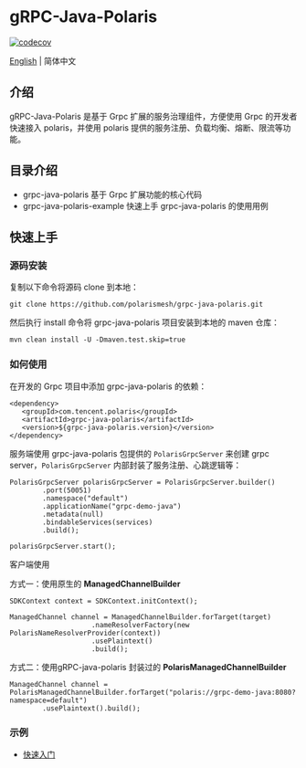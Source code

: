 # gRPC-Java-Polaris

[![codecov](https://codecov.io/gh/polarismesh/polaris-go/branch/main/graph/badge.svg?token=EK9174H91T)](https://codecov.io/gh/polarismesh/polaris-go)

[English](./README.md) | 简体中文

## 介绍

gRPC-Java-Polaris 是基于 Grpc 扩展的服务治理组件，方便使用 Grpc 的开发者快速接入 polaris，并使用 polaris 提供的服务注册、负载均衡、熔断、限流等功能。

## 目录介绍

- grpc-java-polaris              基于 Grpc 扩展功能的核心代码
- grpc-java-polaris-example      快速上手 grpc-java-polaris 的使用用例

## 快速上手

### 源码安装

复制以下命令将源码 clone 到本地： 

```
git clone https://github.com/polarismesh/grpc-java-polaris.git
```

然后执行 install 命令将 grpc-java-polaris 项目安装到本地的 maven 仓库：

```
mvn clean install -U -Dmaven.test.skip=true
```

### 如何使用

在开发的 Grpc 项目中添加 grpc-java-polaris 的依赖：
```
<dependency>
   <groupId>com.tencent.polaris</groupId>
   <artifactId>grpc-java-polaris</artifactId>
   <version>${grpc-java-polaris.version}</version>
</dependency>
```

服务端使用 grpc-java-polaris 包提供的 `PolarisGrpcServer` 来创建 grpc server，`PolarisGrpcServer` 内部封装了服务注册、心跳逻辑等：
```
PolarisGrpcServer polarisGrpcServer = PolarisGrpcServer.builder()
        .port(50051)
        .namespace("default")
        .applicationName("grpc-demo-java")
        .metadata(null)
        .bindableServices(services)
        .build();
        
polarisGrpcServer.start();
```

客户端使用

方式一：使用原生的 **ManagedChannelBuilder**

```
SDKContext context = SDKContext.initContext();

ManagedChannel channel = ManagedChannelBuilder.forTarget(target)
          			.nameResolverFactory(new PolarisNameResolverProvider(context))
          			.usePlaintext()
          			.build();
```

方式二：使用gRPC-java-polaris 封装过的 **PolarisManagedChannelBuilder**

```
ManagedChannel channel = PolarisManagedChannelBuilder.forTarget("polaris://grpc-demo-java:8080?namespace=default")
        .usePlaintext().build();
```

### 示例

- [快速入门](./grpc-java-polaris-examples/quickstart-example)
